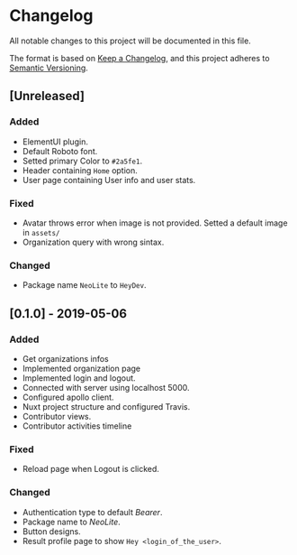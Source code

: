 # Changelog
All notable changes to this project will be documented in this file.

The format is based on [Keep a Changelog](https://keepachangelog.com/en/1.0.0/),
and this project adheres to [Semantic Versioning](https://semver.org/spec/v2.0.0.html).

## [Unreleased]

### Added

- ElementUI plugin.
- Default Roboto font.
- Setted primary Color to `#2a5fe1`.
- Header containing `Home` option.
- User page containing User info and user stats.

### Fixed

- Avatar throws error when image is not provided. Setted a default image in `assets/`
- Organization query with wrong sintax.

### Changed

- Package name `NeoLite` to `HeyDev`.

## [0.1.0] - 2019-05-06

### Added

- Get organizations infos
- Implemented organization page
- Implemented login and logout.
- Connected with server using localhost 5000.
- Configured apollo client.
- Nuxt project structure and configured Travis.
- Contributor views.
- Contributor activities timeline


### Fixed

- Reload page when Logout is clicked.

### Changed

- Authentication type to default *Bearer*.
- Package name to *NeoLite*.
- Button designs.
- Result profile page to show `Hey <login_of_the_user>`.
